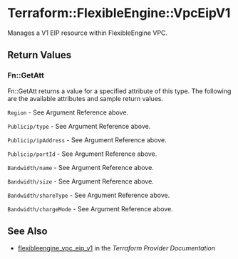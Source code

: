 # Terraform::FlexibleEngine::VpcEipV1

Manages a V1 EIP resource within FlexibleEngine VPC.

## Return Values

### Fn::GetAtt

Fn::GetAtt returns a value for a specified attribute of this type. The following are the available attributes and sample return values.

`Region` - See Argument Reference above.

`Publicip/type` - See Argument Reference above.

`Publicip/ipAddress` - See Argument Reference above.

`Publicip/portId` - See Argument Reference above.

`Bandwidth/name` - See Argument Reference above.

`Bandwidth/size` - See Argument Reference above.

`Bandwidth/shareType` - See Argument Reference above.

`Bandwidth/chargeMode` - See Argument Reference above.

## See Also

* [flexibleengine_vpc_eip_v1](https://www.terraform.io/docs/providers/flexibleengine/r/vpc_eip_v1.html) in the _Terraform Provider Documentation_